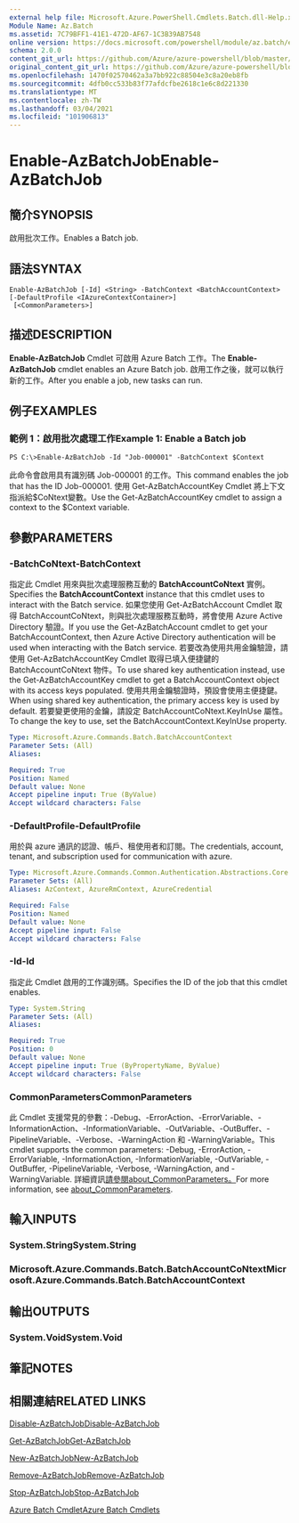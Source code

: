 ```yaml
---
external help file: Microsoft.Azure.PowerShell.Cmdlets.Batch.dll-Help.xml
Module Name: Az.Batch
ms.assetid: 7C79BFF1-41E1-472D-AF67-1C3B39AB7548
online version: https://docs.microsoft.com/powershell/module/az.batch/enable-azbatchjob
schema: 2.0.0
content_git_url: https://github.com/Azure/azure-powershell/blob/master/src/Batch/Batch/help/Enable-AzBatchJob.md
original_content_git_url: https://github.com/Azure/azure-powershell/blob/master/src/Batch/Batch/help/Enable-AzBatchJob.md
ms.openlocfilehash: 1470f02570462a3a7bb922c88504e3c8a20eb8fb
ms.sourcegitcommit: 4dfb0cc533b83f77afdcfbe2618c1e6c8d221330
ms.translationtype: MT
ms.contentlocale: zh-TW
ms.lasthandoff: 03/04/2021
ms.locfileid: "101906813"
---
```

# <span data-ttu-id="04007-101">Enable-AzBatchJob</span><span class="sxs-lookup"><span data-stu-id="04007-101">Enable-AzBatchJob</span></span>

## <span data-ttu-id="04007-102">簡介</span><span class="sxs-lookup"><span data-stu-id="04007-102">SYNOPSIS</span></span>
<span data-ttu-id="04007-103">啟用批次工作。</span><span class="sxs-lookup"><span data-stu-id="04007-103">Enables a Batch job.</span></span>

## <span data-ttu-id="04007-104">語法</span><span class="sxs-lookup"><span data-stu-id="04007-104">SYNTAX</span></span>

```
Enable-AzBatchJob [-Id] <String> -BatchContext <BatchAccountContext> [-DefaultProfile <IAzureContextContainer>]
 [<CommonParameters>]
```

## <span data-ttu-id="04007-105">描述</span><span class="sxs-lookup"><span data-stu-id="04007-105">DESCRIPTION</span></span>
<span data-ttu-id="04007-106">**Enable-AzBatchJob** Cmdlet 可啟用 Azure Batch 工作。</span><span class="sxs-lookup"><span data-stu-id="04007-106">The **Enable-AzBatchJob** cmdlet enables an Azure Batch job.</span></span>
<span data-ttu-id="04007-107">啟用工作之後，就可以執行新的工作。</span><span class="sxs-lookup"><span data-stu-id="04007-107">After you enable a job, new tasks can run.</span></span>

## <span data-ttu-id="04007-108">例子</span><span class="sxs-lookup"><span data-stu-id="04007-108">EXAMPLES</span></span>

### <span data-ttu-id="04007-109">範例 1：啟用批次處理工作</span><span class="sxs-lookup"><span data-stu-id="04007-109">Example 1: Enable a Batch job</span></span>
```
PS C:\>Enable-AzBatchJob -Id "Job-000001" -BatchContext $Context
```

<span data-ttu-id="04007-110">此命令會啟用具有識別碼 Job-000001 的工作。</span><span class="sxs-lookup"><span data-stu-id="04007-110">This command enables the job that has the ID Job-000001.</span></span>
<span data-ttu-id="04007-111">使用 Get-AzBatchAccountKey Cmdlet 將上下文指派給$CoNtext變數。</span><span class="sxs-lookup"><span data-stu-id="04007-111">Use the Get-AzBatchAccountKey cmdlet to assign a context to the $Context variable.</span></span>

## <span data-ttu-id="04007-112">參數</span><span class="sxs-lookup"><span data-stu-id="04007-112">PARAMETERS</span></span>

### <span data-ttu-id="04007-113">-BatchCoNtext</span><span class="sxs-lookup"><span data-stu-id="04007-113">-BatchContext</span></span>
<span data-ttu-id="04007-114">指定此 Cmdlet 用來與批次處理服務互動的 **BatchAccountCoNtext** 實例。</span><span class="sxs-lookup"><span data-stu-id="04007-114">Specifies the **BatchAccountContext** instance that this cmdlet uses to interact with the Batch service.</span></span>
<span data-ttu-id="04007-115">如果您使用 Get-AzBatchAccount Cmdlet 取得 BatchAccountCoNtext，則與批次處理服務互動時，將會使用 Azure Active Directory 驗證。</span><span class="sxs-lookup"><span data-stu-id="04007-115">If you use the Get-AzBatchAccount cmdlet to get your BatchAccountContext, then Azure Active Directory authentication will be used when interacting with the Batch service.</span></span> <span data-ttu-id="04007-116">若要改為使用共用金鑰驗證，請使用 Get-AzBatchAccountKey Cmdlet 取得已填入便捷鍵的 BatchAccountCoNtext 物件。</span><span class="sxs-lookup"><span data-stu-id="04007-116">To use shared key authentication instead, use the Get-AzBatchAccountKey cmdlet to get a BatchAccountContext object with its access keys populated.</span></span> <span data-ttu-id="04007-117">使用共用金鑰驗證時，預設會使用主便捷鍵。</span><span class="sxs-lookup"><span data-stu-id="04007-117">When using shared key authentication, the primary access key is used by default.</span></span> <span data-ttu-id="04007-118">若要變更使用的金鑰，請設定 BatchAccountCoNtext.KeyInUse 屬性。</span><span class="sxs-lookup"><span data-stu-id="04007-118">To change the key to use, set the BatchAccountContext.KeyInUse property.</span></span>

```yaml
Type: Microsoft.Azure.Commands.Batch.BatchAccountContext
Parameter Sets: (All)
Aliases:

Required: True
Position: Named
Default value: None
Accept pipeline input: True (ByValue)
Accept wildcard characters: False
```

### <span data-ttu-id="04007-119">-DefaultProfile</span><span class="sxs-lookup"><span data-stu-id="04007-119">-DefaultProfile</span></span>
<span data-ttu-id="04007-120">用於與 azure 通訊的認證、帳戶、租使用者和訂閱。</span><span class="sxs-lookup"><span data-stu-id="04007-120">The credentials, account, tenant, and subscription used for communication with azure.</span></span>

```yaml
Type: Microsoft.Azure.Commands.Common.Authentication.Abstractions.Core.IAzureContextContainer
Parameter Sets: (All)
Aliases: AzContext, AzureRmContext, AzureCredential

Required: False
Position: Named
Default value: None
Accept pipeline input: False
Accept wildcard characters: False
```

### <span data-ttu-id="04007-121">-Id</span><span class="sxs-lookup"><span data-stu-id="04007-121">-Id</span></span>
<span data-ttu-id="04007-122">指定此 Cmdlet 啟用的工作識別碼。</span><span class="sxs-lookup"><span data-stu-id="04007-122">Specifies the ID of the job that this cmdlet enables.</span></span>

```yaml
Type: System.String
Parameter Sets: (All)
Aliases:

Required: True
Position: 0
Default value: None
Accept pipeline input: True (ByPropertyName, ByValue)
Accept wildcard characters: False
```

### <span data-ttu-id="04007-123">CommonParameters</span><span class="sxs-lookup"><span data-stu-id="04007-123">CommonParameters</span></span>
<span data-ttu-id="04007-124">此 Cmdlet 支援常見的參數：-Debug、-ErrorAction、-ErrorVariable、-InformationAction、-InformationVariable、-OutVariable、-OutBuffer、-PipelineVariable、-Verbose、-WarningAction 和 -WarningVariable。</span><span class="sxs-lookup"><span data-stu-id="04007-124">This cmdlet supports the common parameters: -Debug, -ErrorAction, -ErrorVariable, -InformationAction, -InformationVariable, -OutVariable, -OutBuffer, -PipelineVariable, -Verbose, -WarningAction, and -WarningVariable.</span></span> <span data-ttu-id="04007-125">詳細資訊[請參閱about_CommonParameters。](http://go.microsoft.com/fwlink/?LinkID=113216)</span><span class="sxs-lookup"><span data-stu-id="04007-125">For more information, see [about_CommonParameters](http://go.microsoft.com/fwlink/?LinkID=113216).</span></span>

## <span data-ttu-id="04007-126">輸入</span><span class="sxs-lookup"><span data-stu-id="04007-126">INPUTS</span></span>

### <span data-ttu-id="04007-127">System.String</span><span class="sxs-lookup"><span data-stu-id="04007-127">System.String</span></span>

### <span data-ttu-id="04007-128">Microsoft.Azure.Commands.Batch.BatchAccountCoNtext</span><span class="sxs-lookup"><span data-stu-id="04007-128">Microsoft.Azure.Commands.Batch.BatchAccountContext</span></span>

## <span data-ttu-id="04007-129">輸出</span><span class="sxs-lookup"><span data-stu-id="04007-129">OUTPUTS</span></span>

### <span data-ttu-id="04007-130">System.Void</span><span class="sxs-lookup"><span data-stu-id="04007-130">System.Void</span></span>

## <span data-ttu-id="04007-131">筆記</span><span class="sxs-lookup"><span data-stu-id="04007-131">NOTES</span></span>

## <span data-ttu-id="04007-132">相關連結</span><span class="sxs-lookup"><span data-stu-id="04007-132">RELATED LINKS</span></span>

[<span data-ttu-id="04007-133">Disable-AzBatchJob</span><span class="sxs-lookup"><span data-stu-id="04007-133">Disable-AzBatchJob</span></span>](./Disable-AzBatchJob.md)

[<span data-ttu-id="04007-134">Get-AzBatchJob</span><span class="sxs-lookup"><span data-stu-id="04007-134">Get-AzBatchJob</span></span>](./Get-AzBatchJob.md)

[<span data-ttu-id="04007-135">New-AzBatchJob</span><span class="sxs-lookup"><span data-stu-id="04007-135">New-AzBatchJob</span></span>](./New-AzBatchJob.md)

[<span data-ttu-id="04007-136">Remove-AzBatchJob</span><span class="sxs-lookup"><span data-stu-id="04007-136">Remove-AzBatchJob</span></span>](./Remove-AzBatchJob.md)

[<span data-ttu-id="04007-137">Stop-AzBatchJob</span><span class="sxs-lookup"><span data-stu-id="04007-137">Stop-AzBatchJob</span></span>](./Stop-AzBatchJob.md)

[<span data-ttu-id="04007-138">Azure Batch Cmdlet</span><span class="sxs-lookup"><span data-stu-id="04007-138">Azure Batch Cmdlets</span></span>](/powershell/module/Az.Batch/)

